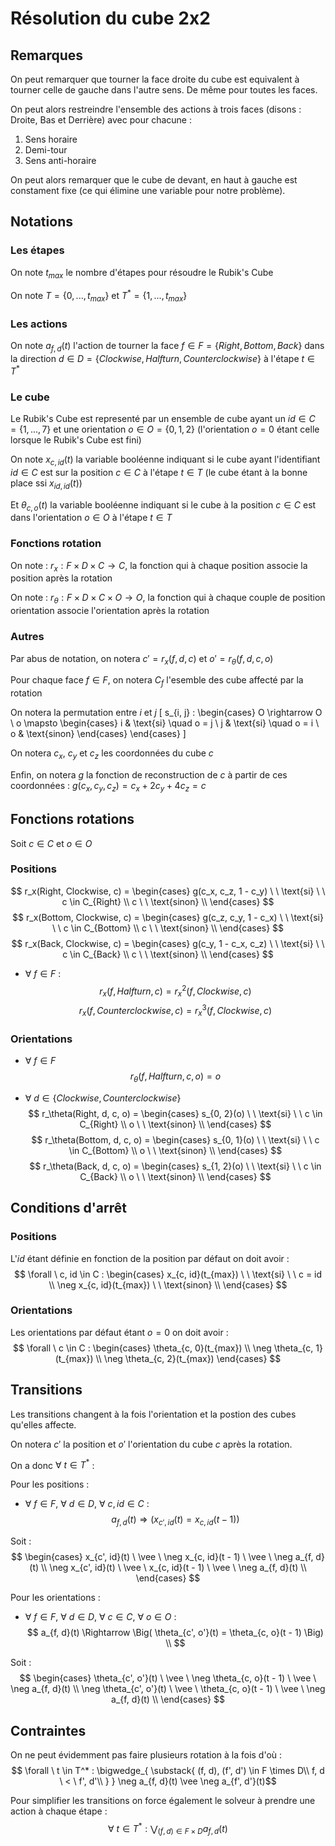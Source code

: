 # Résolution du cube 2x2

## Remarques
On peut remarquer que tourner la face droite du cube est equivalent à tourner celle de gauche dans l'autre sens.
De même pour toutes les faces.

On peut alors restreindre l'ensemble des actions à trois faces (disons : Droite, Bas et Derrière) avec pour chacune :
<ol>
    <li>Sens horaire</li>
    <li>Demi-tour</li>
    <li>Sens anti-horaire</li>
</ol>

On peut alors remarquer que le cube de devant, en haut à gauche est constament fixe (ce qui élimine une variable pour notre problème).

## Notations

### Les étapes
On note $t_{max}$ le nombre d'étapes pour résoudre le Rubik's Cube

On note $T = \{0, ..., t_{max}\}$ et $T^* = \{1, ..., t_{max}\}$

### Les actions
On note $a_{f, d}(t)$ l'action de tourner la face $f \in F = \{Right, Bottom, Back\}$ dans la direction $d \in D = \{Clockwise, Halfturn, Counterclockwise\}$ à l'étape $t \in T^*$

### Le cube
Le Rubik's Cube est representé par un ensemble de cube ayant un $id \in C = \{1, ..., 7\}$ et une orientation $o \in O = \{0, 1, 2\}$ (l'orientation $o = 0$ étant celle lorsque le Rubik's Cube est fini)

On note $x_{c, id}(t)$ la variable booléenne indiquant si le cube ayant l'identifiant $id \in C$ est sur la position $c \in C$ à l'étape $t \in T$ (le cube étant à la bonne place ssi $x_{id, id}(t)$)

Et $\theta_{c, o}(t)$ la variable booléenne indiquant si le cube à la position $c \in C$ est dans l'orientation $o \in O$ à l'étape $t \in T$

### Fonctions rotation

On note : $r_x : F \times D \times C \rightarrow C$, la fonction qui à chaque position associe la position après la rotation

On note : $r_\theta : F \times D \times C \times O \rightarrow O$, la fonction qui à chaque couple de position orientation associe l'orientation après la rotation

### Autres

Par abus de notation, on notera $c' = r_x(f, d, c)$ et $o' = r_\theta(f, d, c, o)$

Pour chaque face $f \in F$, on notera $C_f$ l'esemble des cube affecté par la rotation

On notera la permutation entre $i$ et $j$
\[
s_{i, j} :
\begin{cases}
    O \rightarrow O \\
    o \mapsto
    \begin{cases}
        i & \text{si} \quad o = j \\
        j & \text{si} \quad o = i \\
        o & \text{sinon}
    \end{cases}
\end{cases}
\]

On notera $c_x$, $c_y$ et $c_z$ les coordonnées du cube $c$

Enfin, on notera $g$ la fonction de reconstruction de $c$ à partir de ces coordonnées : $g(c_x, c_y, c_z) = c_x + 2 c_y + 4 c_z = c$

## Fonctions rotations

Soit $c \in C$ et $o \in O$

### Positions

$$
r_x(Right, Clockwise, c) =
\begin{cases}
    g(c_x, c_z, 1 - c_y) \ \ \text{si} \ \ c \in C_{Right} \\
    c \ \ \text{sinon} \\
\end{cases}
$$
$$
r_x(Bottom, Clockwise, c) =
\begin{cases}
    g(c_z, c_y, 1 - c_x) \ \ \text{si} \ \ c \in C_{Bottom} \\
    c \ \ \text{sinon} \\
\end{cases}
$$
$$
r_x(Back, Clockwise, c) =
\begin{cases}
    g(c_y, 1 - c_x, c_z) \ \ \text{si} \ \ c \in C_{Back} \\
    c \ \ \text{sinon} \\
\end{cases}
$$

- $\forall \ f \in F$ :
$$r_x(f, Halfturn, c) = r_x^2(f, Clockwise, c)$$
$$r_x(f, Counterclockwise, c) = r_x^3(f, Clockwise, c)$$

### Orientations

- $\forall \ f \in F$
$$r_\theta(f, Halfturn, c, o) = o$$

- $\forall \ d \in \{Clockwise, Counterclockwise\}$
$$
r_\theta(Right, d, c, o) =
\begin{cases}
    s_{0, 2}(o) \ \ \text{si} \ \ c \in C_{Right} \\
    o \ \ \text{sinon} \\
\end{cases}
$$
$$
r_\theta(Bottom, d, c, o) =
\begin{cases}
    s_{0, 1}(o) \ \ \text{si} \ \ c \in C_{Bottom} \\
    o \ \ \text{sinon} \\
\end{cases}
$$
$$
r_\theta(Back, d, c, o) =
\begin{cases}
    s_{1, 2}(o) \ \ \text{si} \ \ c \in C_{Back} \\
    o \ \ \text{sinon} \\
\end{cases}
$$

## Conditions d'arrêt

### Positions

L'$id$ étant définie en fonction de la position par défaut on doit avoir :
$$
\forall \ c, id \in C :
    \begin{cases}
        x_{c, id}(t_{max}) \ \ \text{si} \ \ c = id \\
        \neg x_{c, id}(t_{max}) \ \ \text{sinon} \\
    \end{cases}
$$

### Orientations

Les orientations par défaut étant $o = 0$ on doit avoir :
$$
\forall \ c \in C :
    \begin{cases}
        \theta_{c, 0}(t_{max}) \\
        \neg \theta_{c, 1}(t_{max}) \\
        \neg \theta_{c, 2}(t_{max})
    \end{cases}
$$

## Transitions

Les transitions changent à la fois l'orientation et la postion des cubes qu'elles affecte.

On notera $c'$ la position et $o'$ l'orientation du cube $c$ après la rotation.

On a donc $\forall \ t \in T^*$ :

Pour les positions :
- $\forall \ f \in F, \ \forall \ d \in D, \ \forall \ c, id \in C$ :
$$a_{f, d}(t) \Rightarrow \Big( x_{c', id}(t) = x_{c, id}(t - 1) \Big)$$

Soit :
$$
\begin{cases}
    x_{c', id}(t) \ \vee \ \neg x_{c, id}(t - 1) \ \vee \ \neg a_{f, d}(t) \\
    \neg x_{c', id}(t) \ \vee \ x_{c, id}(t - 1) \ \vee \ \neg a_{f, d}(t) \\
\end{cases}
$$

Pour les orientations :
- $\forall \ f \in F, \ \forall \ d \in D, \ \forall \ c \in C, \ \forall \ o \in O$ :
$$
a_{f, d}(t) \Rightarrow \Big( \theta_{c', o'}(t) = \theta_{c, o}(t - 1) \Big) \\
$$

Soit :
$$
\begin{cases}
    \theta_{c', o'}(t) \ \vee \ \neg \theta_{c, o}(t - 1) \ \vee \ \neg a_{f, d}(t) \\
    \neg \theta_{c', o'}(t) \ \vee \ \theta_{c, o}(t - 1) \ \vee \ \neg a_{f, d}(t) \\
\end{cases}
$$

## Contraintes

On ne peut évidemment pas faire plusieurs rotation à la fois d'où :
$$
\forall \ t \in T^* : \bigwedge_{
    \substack{
        (f, d), (f', d') \in F \times D\\
        f, d \ < \ f', d'\\
    }
} \neg a_{f, d}(t) \vee \neg a_{f', d'}(t)$$

Pour simplifier les transitions on force également le solveur à prendre une action à chaque étape :
$$
\forall \ t \in T^* : \bigvee_{(f, d) \in F \times D} a_{f, d}(t)
$$
